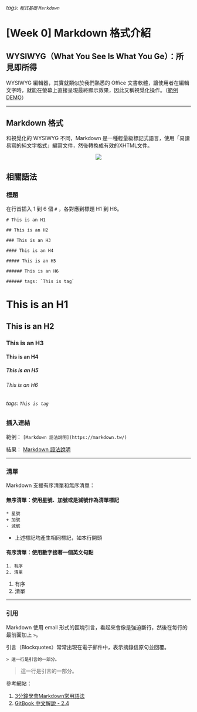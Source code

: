###### tags: `程式基礎` `Markdown`

# [Week 0] Markdown 格式介紹

## WYSIWYG（What You See Is What You Ge）：所見即所得

WYSIWYG 編輯器，其實就類似於我們熟悉的 Office 文書軟體，讓使用者在編輯文字時，就能在螢幕上直接呈現最終顯示效果，因此又稱視覺化操作。（[範例 DEMO](https://ckeditor.com/ckeditor-4/demo/)）

---

## Markdown 格式
和視覺化的 WYSIWYG 不同，Markdown 是一種輕量級標記式語言，使用「易讀易寫的純文字格式」編寫文件，然後轉換成有效的XHTML文件。
<center>
    <img src="https://markdown.tw/images/208x128.png"> 
</center>

## 相關語法

### 標題

在行首插入 1 到 6 個 `#` ，各對應到標題 H1 到 H6。

```
# This is an H1

## This is an H2

### This is an H3

#### This is an H4

##### This is an H5

###### This is an H6

###### tags: `This is tag`
```
# This is an H1

## This is an H2

### This is an H3

#### This is an H4

##### This is an H5

###### This is an H6

###### tags: `This is tag`


### 插入連結

範例：
`[Markdown 語法說明](https://markdown.tw/)`

結果：
[Markdown 語法說明](https://markdown.tw/)

---

### 清單

Markdown 支援有序清單和無序清單：

#### 無序清單：使用星號、加號或是減號作為清單標記

```
* 星號
+ 加號
- 減號
```

- 上述標記均產生相同標記，如本行開頭

#### 有序清單：使用數字接著一個英文句點

```
1. 有序
2. 清單
```

1. 有序
2. 清單

---

### 引用

Markdown 使用 email 形式的區塊引言，看起來會像是強迫斷行，然後在每行的最前面加上 `>`。

引言（Blockquotes）常常出現在電子郵件中，表示摘錄信原句並回覆。

```
> 這一行是引言的一部分。
```

> 這一行是引言的一部分。

參考網站：
1. [3分鐘學會Markdown常用語法](https://tiida54.github.io/2018/01/03/3%E5%88%86%E9%90%98%E5%AD%B8%E6%9C%83Markdown%E5%B8%B8%E7%94%A8%E8%AA%9E%E6%B3%95/)
2. [GitBook 中文解說 - 2.4](https://wastemobile.gitbooks.io/gitbook-chinese/content/index.html)